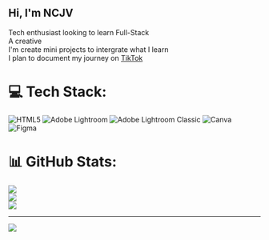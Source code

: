 ## Hi, I'm NCJV 

Tech enthusiast looking to learn Full-Stack<br/>
A creative<br/>
I'm create mini projects to intergrate what I learn<br/>
I plan to document my journey on [TikTok](https://www.tiktok.com/@ncjvcodes)<br/>


# 💻 Tech Stack:
![HTML5](https://img.shields.io/badge/html5-%23E34F26.svg?style=for-the-badge&logo=html5&logoColor=white) ![Adobe Lightroom](https://img.shields.io/badge/Adobe%20Lightroom-31A8FF.svg?style=for-the-badge&logo=Adobe%20Lightroom&logoColor=white) ![Adobe Lightroom Classic](https://img.shields.io/badge/Adobe%20Lightroom%20Classic-31A8FF.svg?style=for-the-badge&logo=Adobe%20Lightroom%20Classic&logoColor=white) ![Canva](https://img.shields.io/badge/Canva-%2300C4CC.svg?style=for-the-badge&logo=Canva&logoColor=white) ![Figma](https://img.shields.io/badge/figma-%23F24E1E.svg?style=for-the-badge&logo=figma&logoColor=white)
# 📊 GitHub Stats:
![](https://github-readme-stats.vercel.app/api?username=NCJVCodes&theme=synthwave&hide_border=false&include_all_commits=false&count_private=false)<br/>
![](https://nirzak-streak-stats.vercel.app/?user=NCJVCodes&theme=synthwave&hide_border=false)<br/>
![](https://github-readme-stats.vercel.app/api/top-langs/?username=NCJVCodes&theme=synthwave&hide_border=false&include_all_commits=false&count_private=false&layout=compact)

---
[![](https://visitcount.itsvg.in/api?id=NCJVCodes&icon=0&color=0)](https://visitcount.itsvg.in)

<!-- Proudly created with GPRM ( https://gprm.itsvg.in ) -->
